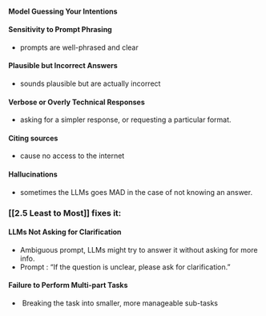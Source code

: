 #### Model Guessing Your Intentions

#### Sensitivity to Prompt Phrasing
- prompts are well-phrased and clear

#### Plausible but Incorrect Answers 
-  sounds plausible but are actually incorrect

#### Verbose or Overly Technical Responses 
- asking for a simpler response, or requesting a particular format.

#### Citing sources
- cause no access to the internet

#### Hallucinations
- sometimes the LLMs goes MAD in the case of not knowing an answer.
###  [[2.5 Least to Most]] fixes it:

#### LLMs Not Asking for Clarification 
- Ambiguous prompt, LLMs might try to answer it without asking for more info.
- Prompt : “If the question is unclear, please ask for clarification.”
#### Failure to Perform Multi-part Tasks
-  Breaking the task into smaller, more manageable sub-tasks